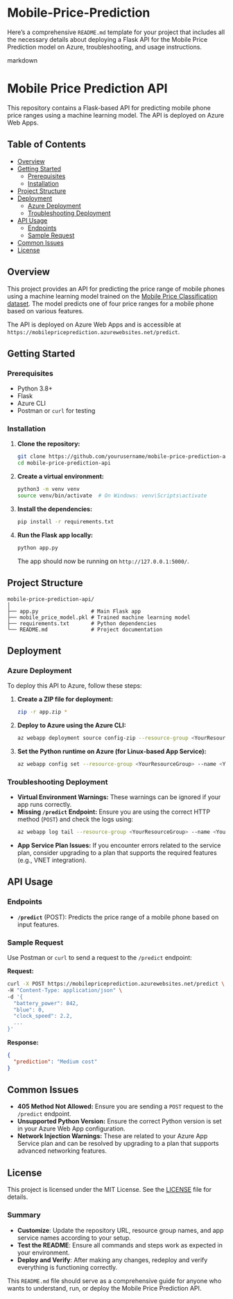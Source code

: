# Mobile-Price-Prediction

Here’s a comprehensive `README.md` template for your project that includes all the necessary details about deploying a Flask API for the Mobile Price Prediction model on Azure, troubleshooting, and usage instructions.

markdown
# Mobile Price Prediction API

This repository contains a Flask-based API for predicting mobile phone price ranges using a machine learning model. The API is deployed on Azure Web Apps.

## Table of Contents

- [Overview](#overview)
- [Getting Started](#getting-started)
  - [Prerequisites](#prerequisites)
  - [Installation](#installation)
- [Project Structure](#project-structure)
- [Deployment](#deployment)
  - [Azure Deployment](#azure-deployment)
  - [Troubleshooting Deployment](#troubleshooting-deployment)
- [API Usage](#api-usage)
  - [Endpoints](#endpoints)
  - [Sample Request](#sample-request)
- [Common Issues](#common-issues)
- [License](#license)

## Overview

This project provides an API for predicting the price range of mobile phones using a machine learning model trained on the [Mobile Price Classification dataset](https://www.kaggle.com/datasets/iabhishekofficial/mobile-price-classification). The model predicts one of four price ranges for a mobile phone based on various features.

The API is deployed on Azure Web Apps and is accessible at `https://mobilepriceprediction.azurewebsites.net/predict`.

## Getting Started

### Prerequisites

- Python 3.8+
- Flask
- Azure CLI
- Postman or `curl` for testing

### Installation

1. **Clone the repository:**
   ```bash
   git clone https://github.com/yourusername/mobile-price-prediction-api.git
   cd mobile-price-prediction-api
   ```

2. **Create a virtual environment:**
   ```bash
   python3 -m venv venv
   source venv/bin/activate  # On Windows: venv\Scripts\activate
   ```

3. **Install the dependencies:**
   ```bash
   pip install -r requirements.txt
   ```

4. **Run the Flask app locally:**
   ```bash
   python app.py
   ```
   The app should now be running on `http://127.0.0.1:5000/`.

## Project Structure

```
mobile-price-prediction-api/
│
├── app.py                 # Main Flask app
├── mobile_price_model.pkl # Trained machine learning model
├── requirements.txt       # Python dependencies
└── README.md              # Project documentation
```

## Deployment

### Azure Deployment

To deploy this API to Azure, follow these steps:

1. **Create a ZIP file for deployment:**
   ```bash
   zip -r app.zip *
   ```

2. **Deploy to Azure using the Azure CLI:**
   ```bash
   az webapp deployment source config-zip --resource-group <YourResourceGroup> --name <YourAppServiceName> --src app.zip
   ```

3. **Set the Python runtime on Azure (for Linux-based App Service):**
   ```bash
   az webapp config set --resource-group <YourResourceGroup> --name <YourAppServiceName> --linux-fx-version "PYTHON|3.8"
   ```

### Troubleshooting Deployment

- **Virtual Environment Warnings:** These warnings can be ignored if your app runs correctly.
- **Missing `/predict` Endpoint:** Ensure you are using the correct HTTP method (`POST`) and check the logs using:
  ```bash
  az webapp log tail --resource-group <YourResourceGroup> --name <YourAppServiceName>
  ```
- **App Service Plan Issues:** If you encounter errors related to the service plan, consider upgrading to a plan that supports the required features (e.g., VNET integration).

## API Usage

### Endpoints

- **`/predict`** (POST): Predicts the price range of a mobile phone based on input features.

### Sample Request

Use Postman or `curl` to send a request to the `/predict` endpoint:

**Request:**
```bash
curl -X POST https://mobilepriceprediction.azurewebsites.net/predict \
-H "Content-Type: application/json" \
-d '{
  "battery_power": 842,
  "blue": 0,
  "clock_speed": 2.2,
  ...
}'
```

**Response:**
```json
{
  "prediction": "Medium cost"
}
```

## Common Issues

- **405 Method Not Allowed:** Ensure you are sending a `POST` request to the `/predict` endpoint.
- **Unsupported Python Version:** Ensure the correct Python version is set in your Azure Web App configuration.
- **Network Injection Warnings:** These are related to your Azure App Service plan and can be resolved by upgrading to a plan that supports advanced networking features.

## License

This project is licensed under the MIT License. See the [LICENSE](LICENSE) file for details.

### Summary

- **Customize**: Update the repository URL, resource group names, and app service names according to your setup.
- **Test the README**: Ensure all commands and steps work as expected in your environment.
- **Deploy and Verify**: After making any changes, redeploy and verify everything is functioning correctly.

This `README.md` file should serve as a comprehensive guide for anyone who wants to understand, run, or deploy the Mobile Price Prediction API.
